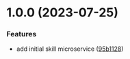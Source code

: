 # 1.0.0 (2023-07-25)


### Features

* add initial skill microservice ([95b1128](https://github.com/edelwud/GrowthHub/commit/95b1128d96cfaf0c4ed08a661751c2114ce2714a))

